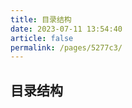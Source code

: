 ```yaml
---
title: 目录结构
date: 2023-07-11 13:54:40
article: false
permalink: /pages/5277c3/
---
```


## 目录结构
``` sh

